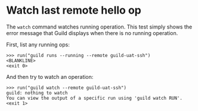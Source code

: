 # Watch last remote hello op

The `watch` command watches running operation. This test simply shows
the error message that Guild displays when there is no running
operation.

First, list any running ops:

    >>> run("guild runs --running --remote guild-uat-ssh")
    <BLANKLINE>
    <exit 0>

And then try to watch an operation:

    >>> run("guild watch --remote guild-uat-ssh")
    guild: nothing to watch
    You can view the output of a specific run using 'guild watch RUN'.
    <exit 1>
